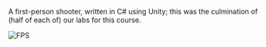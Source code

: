 A first-person shooter, written in C# using Unity; this was the culmination of (half of each of) our labs for this course. 

![FPS](https://github.com/user-attachments/assets/52cbbbc0-d56c-4746-81e1-9c209b96cf2a)

